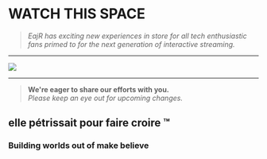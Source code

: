 # WATCH THIS SPACE


> 
> *EajR has exciting new experiences in store for all tech enthusiastic fans primed to for the next generation of interactive streaming.*
> 

---

<a href="https://github.com/EajR-innovativEngineering/EajR-innovativEngineering/blob/main/watchThisSpace.md" target="_blank">
  <img align="center"   src="https://docs.google.com/drawings/d/e/2PACX-1vQwBQJdVzXv1xL5niy_pzGvE3_XpZDHpe0-C5ljGhloZjG2IepOcpqS4ocj9vowPEulCen9IV4bYLzc/pub?w=960&h=720"/>
</a>

---
 
>
>**We're eager to share our efforts with you.**  
> *Please keep an eye out for upcoming changes.* 
> 

## elle pétrissait pour faire croire ™
### Building worlds out of make believe
